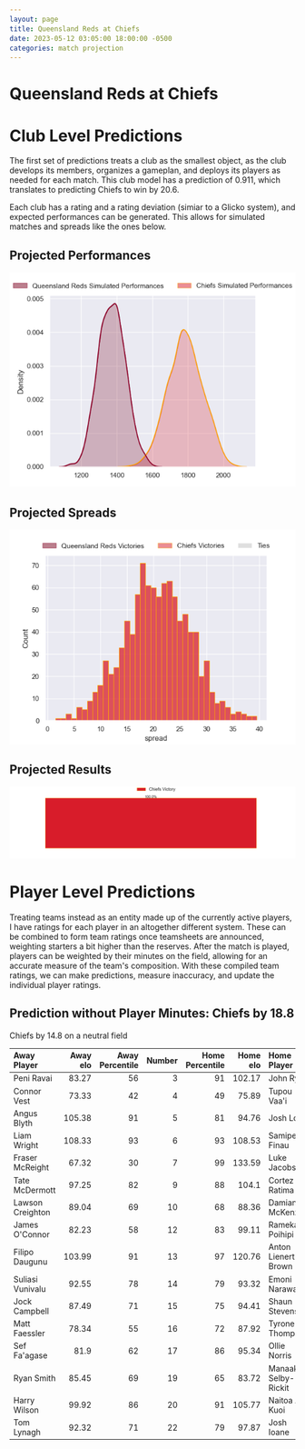 ```yaml
---  
layout: page  
title: Queensland Reds at Chiefs  
date: 2023-05-12 03:05:00 18:00:00 -0500  
categories: match projection  
---
```

# Queensland Reds at Chiefs

# Club Level Predictions


The first set of predictions treats a club as the smallest object, as the club develops its members, organizes a gameplan, and deploys its players as needed for each match. This club model has a prediction of 0.911, which translates to predicting Chiefs to win by 20.6.

Each club has a rating and a rating deviation (simiar to a Glicko system), and expected performances can be generated. This allows for simulated matches and spreads like the ones below.
## Projected Performances


![Projected Performances](plots/performances_2023-05-12-Chiefs-QueenslandReds.png)
## Projected Spreads


![Projected Spreads](plots/spreads_2023-05-12-Chiefs-QueenslandReds.png)
## Projected Results


![Projected Results](plots/resultbar_2023-05-12-Chiefs-QueenslandReds.png)
# Player Level Predictions


Treating teams instead as an entity made up of the currently active players, I have ratings for each player in an altogether different system. These can be combined to form team ratings once teamsheets are announced, weighting starters a bit higher than the reserves. After the match is played, players can be weighted by their minutes on the field, allowing for an accurate measure of the team's composition. With these compiled team ratings, we can make predictions, measure inaccuracy, and update the individual player ratings.
## Prediction without Player Minutes: Chiefs by 18.8


Chiefs by 14.8 on a neutral field



| Away Player      |   Away elo |   Away Percentile |   Number |   Home Percentile |   Home elo | Home Player          |
|:-----------------|-----------:|------------------:|---------:|------------------:|-----------:|:---------------------|
| Peni Ravai       |      83.27 |                56 |        3 |                91 |     102.17 | John Ryan            |
| Connor Vest      |      73.33 |                42 |        4 |                49 |      75.89 | Tupou Vaa'i          |
| Angus Blyth      |     105.38 |                91 |        5 |                81 |      94.76 | Josh Lord            |
| Liam Wright      |     108.33 |                93 |        6 |                93 |     108.53 | Samipeni Finau       |
| Fraser McReight  |      67.32 |                30 |        7 |                99 |     133.59 | Luke Jacobson        |
| Tate McDermott   |      97.25 |                82 |        9 |                88 |     104.1  | Cortez Ratima        |
| Lawson Creighton |      89.04 |                69 |       10 |                68 |      88.36 | Damian McKenzie      |
| James O'Connor   |      82.23 |                58 |       12 |                83 |      99.11 | Rameka Poihipi       |
| Filipo Daugunu   |     103.99 |                91 |       13 |                97 |     120.76 | Anton Lienert-Brown  |
| Suliasi Vunivalu |      92.55 |                78 |       14 |                79 |      93.32 | Emoni Narawa         |
| Jock Campbell    |      87.49 |                71 |       15 |                75 |      94.41 | Shaun Stevenson      |
| Matt Faessler    |      78.34 |                55 |       16 |                72 |      87.92 | Tyrone Thompson      |
| Sef Fa'agase     |      81.9  |                62 |       17 |                86 |      95.34 | Ollie Norris         |
| Ryan Smith       |      85.45 |                69 |       19 |                65 |      83.72 | Manaaki Selby-Rickit |
| Harry Wilson     |      99.92 |                86 |       20 |                91 |     105.77 | Naitoa Ah Kuoi       |
| Tom Lynagh       |      92.32 |                71 |       22 |                79 |      97.87 | Josh Ioane           |

